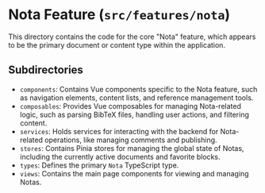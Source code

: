 # Nota Feature (`src/features/nota`)

This directory contains the code for the core "Nota" feature, which appears to be the primary document or content type within the application.

## Subdirectories

-   `components`: Contains Vue components specific to the Nota feature, such as navigation elements, content lists, and reference management tools.
-   `composables`: Provides Vue composables for managing Nota-related logic, such as parsing BibTeX files, handling user actions, and filtering content.
-   `services`: Holds services for interacting with the backend for Nota-related operations, like managing comments and publishing.
-   `stores`: Contains Pinia stores for managing the global state of Notas, including the currently active documents and favorite blocks.
-   `types`: Defines the primary `Nota` TypeScript type.
-   `views`: Contains the main page components for viewing and managing Notas. 